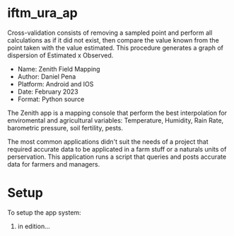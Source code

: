 # iftm_ura_ap
Cross-validation consists of removing a
sampled point and perform all calculations as
if it did not exist, then compare the value
known from the point taken with the value
estimated. This procedure generates a graph of
dispersion of Estimated x Observed.

*	Name: Zenith Field Mapping		 
*	Author: Daniel Pena
*	Platform: Android and IOS	 
*	Date: February 2023
*	Format: Python source

The Zenith app is a mapping console that perform the best interpolation
for enviromental and agricultural variables: Temperature, Humidity, Rain Rate, barometric pressure, soil fertility, pests.

The most common applications didn't suit the needs
of a project that required accurate data to be applicated in a farm stuff or a naturals units of perservation. This application
runs a script that queries and posts accurate data for farmers and managers.


Setup
================
To setup the app system:
1. in edition...
